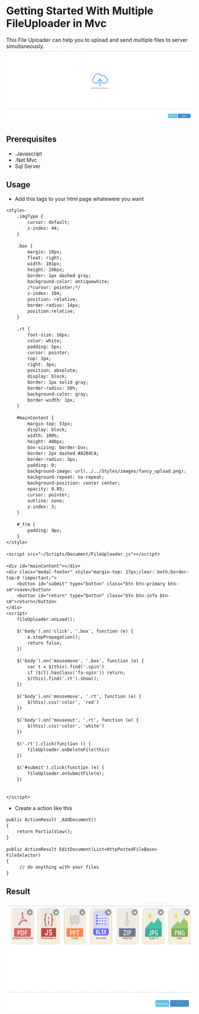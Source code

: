 Getting Started With Multiple FileUploader in Mvc
===================================

This File Uploader can help you to upload and send multiple files to server simultaneously.
![](https://github.com/hamed-abdollahi/FileUploader/blob/main/2.png)


## Prerequisites
* .Javascript
* .Net Mvc
* Sql Server

## Usage
* Add this tags to your html page whatewere you want
```
<style>
    .imgType {
        cursor: default;
        z-index: 44;
    }

    .box {
        margin: 10px;
        float: right;
        width: 101px;
        height: 166px;
        border: 1px dashed gray;
        background-color: antiquewhite;
        /*cursor: pointer;*/
        z-index: 104;
        position: relative;
        border-radius: 14px;
        position:relative;
    }

    .rt {
        font-size: 16px;
        color: white;
        padding: 5px;
        cursor: pointer;
        top: 3px;
        right: 3px;
        position: absolute;
        display: block;
        border: 1px solid gray;
        border-radius: 50%;
        background-color: gray;
        border-width: 1px;
    }

    #mainContent {
        margin-top: 53px;
        display: block;
        width: 100%;
        height: 400px;
        box-sizing: border-box;
        border: 2px dashed #A2B4CA;
        border-radius: 3px;
        padding: 0;
        background-image: url(../../Styles/images/fancy_upload.png);
        background-repeat: no-repeat;
        background-position: center center;
        opacity: 0.85;
        cursor: pointer;
        outline: none;
        z-index: 3;
    }

    #_frm {
        padding: 9px;
    }
</style>

<script src="~/Scripts/Document/FileUploader.js"></script>

<div id="mainContent"></div>
<div class="modal-footer" style="margin-top: 17px;clear: both;border-top:0 !important;">
    <button id="submit" type="button" class="btn btn-primary btn-sm">save</button>
    <button id="return" type="button" class="btn btn-info btn-sm">return</button>
</div>
<script>
    fileUploader.onLoad();

    $('body').on('click', '.box', function (e) {
        e.stopPropagation();
        return false;
    })

    $('body').on('mousemove', '.box', function (e) {
        var t = $(this).find('.spin')
        if ($(t).hasClass('fa-spin')) return;
        $(this).find('.rt').show();
    })

    $('body').on('mousemove', '.rt', function (e) {
        $(this).css('color', 'red')
    })

    $('body').on('mouseout', '.rt', function (e) {
        $(this).css('color', 'white')
    })

    $('.rt').click(function () {
        fileUploader.onDeleteFile(this)
    })

    $('#submit').click(function (e) {
        fileUploader.onSubmitFile(e);
    })
    

</script>
```
* Create a action like this
```
public ActionResult _AddDocument()
{
    return PartialView();
}

public ActionResult EditDocument(List<HttpPostedFileBase> FileSelector)
{
     // do anything with your files
}

```

## Result
![](https://github.com/hamed-abdollahi/FileUploader/blob/main/FileUpload.png)

